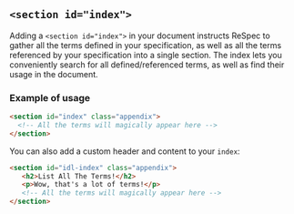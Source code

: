 ## `<section id="index">`

Adding a `<section id="index">` in your document instructs ReSpec to gather all the terms defined in your specification, as well as all the terms referenced by your specification into a single section. The index lets you conveniently search for all defined/referenced terms, as well as find their usage in the document. 

### Example of usage

```HTML
<section id="index" class="appendix">
  <!-- All the terms will magically appear here --> 
</section>
```

You can also add a custom header and content to your `index`:

```HTML
<section id="idl-index" class="appendix">
   <h2>List All The Terms!</h2>
   <p>Wow, that's a lot of terms!</p>
   <!-- All the terms will magically appear here --> 
</section>
```
